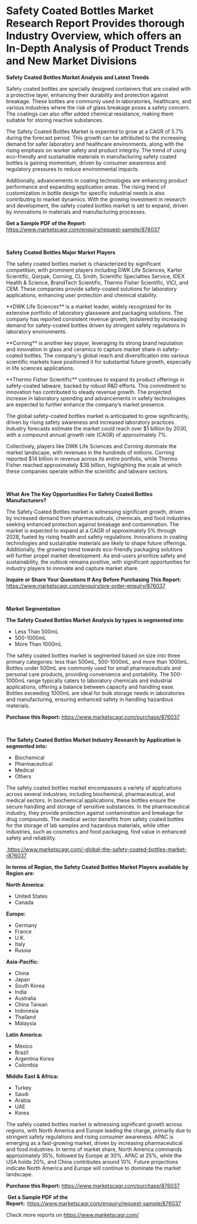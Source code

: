 <p><h1>Safety Coated Bottles Market Research Report Provides thorough Industry Overview, which offers an In-Depth Analysis of Product Trends and New Market Divisions</h1></p><p><strong>Safety Coated Bottles Market Analysis and Latest Trends</strong></p>
<p><p>Safety coated bottles are specially designed containers that are coated with a protective layer, enhancing their durability and protection against breakage. These bottles are commonly used in laboratories, healthcare, and various industries where the risk of glass breakage poses a safety concern. The coatings can also offer added chemical resistance, making them suitable for storing reactive substances.</p><p>The Safety Coated Bottles Market is expected to grow at a CAGR of 5.7% during the forecast period. This growth can be attributed to the increasing demand for safer laboratory and healthcare environments, along with the rising emphasis on worker safety and product integrity. The trend of using eco-friendly and sustainable materials in manufacturing safety coated bottles is gaining momentum, driven by consumer awareness and regulatory pressures to reduce environmental impacts. </p><p>Additionally, advancements in coating technologies are enhancing product performance and expanding application areas. The rising trend of customization in bottle design for specific industrial needs is also contributing to market dynamics. With the growing investment in research and development, the safety coated bottles market is set to expand, driven by innovations in materials and manufacturing processes.</p></p>
<p><strong>Get a Sample PDF of the Report:&nbsp;</strong> <a href="https://www.marketscagr.com/enquiry/request-sample/876037?utm_campaign=3228&utm_medium=2&utm_source=Github&utm_content=ia&utm_term=21032025&utm_id=safety-coated-bottles">https://www.marketscagr.com/enquiry/request-sample/876037</a></p>
<p>&nbsp;</p>
<p><strong>Safety Coated Bottles Major Market Players</strong></p>
<p><p>The safety coated bottles market is characterized by significant competition, with prominent players including DWK Life Sciences, Karter Scientific, Qorpak, Corning, CL Smith, Scientific Specialties Service, IDEX Health & Science, BrandTech Scientific, Thermo Fisher Scientific, VICI, and CEM. These companies provide safety-coated solutions for laboratory applications, enhancing user protection and chemical stability.</p><p>**DWK Life Sciences** is a market leader, widely recognized for its extensive portfolio of laboratory glassware and packaging solutions. The company has reported consistent revenue growth, bolstered by increasing demand for safety-coated bottles driven by stringent safety regulations in laboratory environments. </p><p>**Corning** is another key player, leveraging its strong brand reputation and innovation in glass and ceramics to capture market share in safety-coated bottles. The company's global reach and diversification into various scientific markets have positioned it for substantial future growth, especially in life sciences applications.</p><p>**Thermo Fisher Scientific** continues to expand its product offerings in safety-coated labware, backed by robust R&D efforts. This commitment to innovation has contributed to steady revenue growth. The projected increase in laboratory spending and advancements in safety technologies are expected to further enhance the company’s market presence.</p><p>The global safety-coated bottles market is anticipated to grow significantly, driven by rising safety awareness and increased laboratory practices. Industry forecasts estimate the market could reach over $1 billion by 2030, with a compound annual growth rate (CAGR) of approximately 7%.</p><p>Collectively, players like DWK Life Sciences and Corning dominate the market landscape, with revenues in the hundreds of millions. Corning reported $14 billion in revenue across its entire portfolio, while Thermo Fisher reached approximately $38 billion, highlighting the scale at which these companies operate within the scientific and labware sectors.</p></p>
<p>&nbsp;</p>
<p><strong>What Are The Key Opportunities For Safety Coated Bottles Manufacturers?</strong></p>
<p><p>The Safety Coated Bottles market is witnessing significant growth, driven by increased demand from pharmaceuticals, chemicals, and food industries seeking enhanced protection against breakage and contamination. The market is expected to expand at a CAGR of approximately 5% through 2028, fueled by rising health and safety regulations. Innovations in coating technologies and sustainable materials are likely to shape future offerings. Additionally, the growing trend towards eco-friendly packaging solutions will further propel market development. As end-users prioritize safety and sustainability, the outlook remains positive, with significant opportunities for industry players to innovate and capture market share.</p></p>
<p><strong>Inquire or Share Your Questions If Any Before Purchasing This Report:</strong> <a href="https://www.marketscagr.com/enquiry/pre-order-enquiry/876037?utm_campaign=3228&utm_medium=2&utm_source=Github&utm_content=ia&utm_term=21032025&utm_id=safety-coated-bottles">https://www.marketscagr.com/enquiry/pre-order-enquiry/876037</a></p>
<p>&nbsp;</p>
<p><strong>Market Segmentation</strong></p>
<p><strong>The Safety Coated Bottles Market Analysis by types is segmented into:</strong></p>
<p><ul><li>Less Than 500mL</li><li>500-1000mL</li><li>More Than 1000mL</li></ul></p>
<p><p>The safety coated bottles market is segmented based on size into three primary categories: less than 500mL, 500-1000mL, and more than 1000mL. Bottles under 500mL are commonly used for small pharmaceuticals and personal care products, providing convenience and portability. The 500-1000mL range typically caters to laboratory chemicals and industrial applications, offering a balance between capacity and handling ease. Bottles exceeding 1000mL are ideal for bulk storage needs in laboratories and manufacturing, ensuring enhanced safety in handling hazardous materials.</p></p>
<p><strong>Purchase this Report:&nbsp;</strong><a href="https://www.marketscagr.com/purchase/876037?utm_campaign=3228&utm_medium=2&utm_source=Github&utm_content=ia&utm_term=21032025&utm_id=safety-coated-bottles">https://www.marketscagr.com/purchase/876037</a></p>
<p>&nbsp;</p>
<p><strong>The Safety Coated Bottles Market Industry Research by Application is segmented into:</strong></p>
<p><ul><li>Biochemical</li><li>Pharmaceutical</li><li>Medical</li><li>Others</li></ul></p>
<p><p>The safety coated bottles market encompasses a variety of applications across several industries, including biochemical, pharmaceutical, and medical sectors. In biochemical applications, these bottles ensure the secure handling and storage of sensitive substances. In the pharmaceutical industry, they provide protection against contamination and breakage for drug compounds. The medical sector benefits from safety coated bottles for the storage of lab samples and hazardous materials, while other industries, such as cosmetics and food packaging, find value in enhanced safety and reliability.</p></p>
<p><a href="https://www.marketscagr.com/-global-the-safety-coated-bottles-market-r876037?utm_campaign=3228&utm_medium=2&utm_source=Github&utm_content=ia&utm_term=21032025&utm_id=safety-coated-bottles">&nbsp;https://www.marketscagr.com/-global-the-safety-coated-bottles-market-r876037</a></p>
<p><strong>In terms of Region, the Safety Coated Bottles Market Players available by Region are:</strong></p>
<p>
    <p> <strong> North America: </strong>
        <ul>
            <li>United States</li>
            <li>Canada</li>
        </ul>
        </p> 
    <p> <strong> Europe: </strong>
        <ul>
            <li>Germany</li>
            <li>France</li>
            <li>U.K.</li>
            <li>Italy</li>
            <li>Russia</li>
        </ul>
        </p> 
    <p> <strong> Asia-Pacific: </strong>
        <ul>
            <li>China</li>
            <li>Japan</li>
            <li>South Korea</li>
            <li>India</li>
            <li>Australia</li>
            <li>China Taiwan</li>
            <li>Indonesia</li>
            <li>Thailand</li>
            <li>Malaysia</li>
        </ul>
        </p> 
    <p> <strong> Latin America: </strong>
        <ul>
            <li>Mexico</li>
            <li>Brazil</li>
            <li>Argentina Korea</li>
            <li>Colombia</li>
        </ul>
        </p> 
    <p> <strong> Middle East & Africa: </strong>
        <ul>
            <li>Turkey</li>
            <li>Saudi</li>
            <li>Arabia</li>
            <li>UAE</li>
            <li>Korea</li>
        </ul>
    </p>
    </p>
<p><p>The safety coated bottles market is witnessing significant growth across regions, with North America and Europe leading the charge, primarily due to stringent safety regulations and rising consumer awareness. APAC is emerging as a fast-growing market, driven by increasing pharmaceutical and food industries. In terms of market share, North America commands approximately 35%, followed by Europe at 30%, APAC at 25%, while the USA holds 20%, and China contributes around 10%. Future projections indicate North America and Europe will continue to dominate the market landscape.</p></p>
<p><strong>Purchase this Report: </strong><a href="https://www.marketscagr.com/purchase/876037?utm_campaign=3228&utm_medium=2&utm_source=Github&utm_content=ia&utm_term=21032025&utm_id=safety-coated-bottles">https://www.marketscagr.com/purchase/876037</a></p>
<p>&nbsp;<strong>Get a Sample PDF of the Report:&nbsp;&nbsp;</strong><a href="https://www.marketscagr.com/enquiry/request-sample/876037?utm_campaign=3228&utm_medium=2&utm_source=Github&utm_content=ia&utm_term=21032025&utm_id=safety-coated-bottles">https://www.marketscagr.com/enquiry/request-sample/876037</a></p>
<p><strong></strong></p>
<p>Check more reports on <a href="https://www.marketscagr.com/?utm_campaign=3228&utm_medium=2&utm_source=Github&utm_content=ia&utm_term=21032025&utm_id=safety-coated-bottles">https://www.marketscagr.com/</a></p>